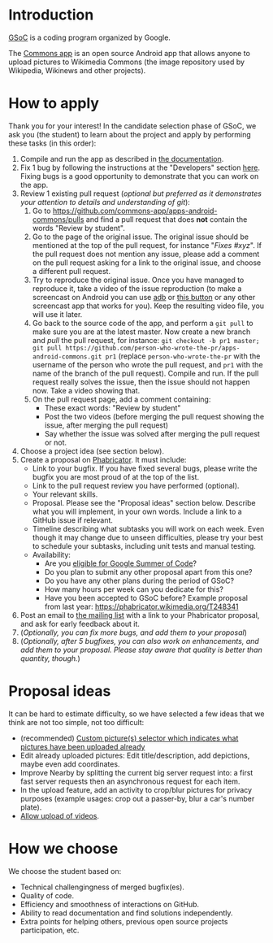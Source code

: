 # Introduction

[GSoC](https://summerofcode.withgoogle.com) is a coding program organized by Google.

The [Commons app](https://play.google.com/store/apps/details?id=fr.free.nrw.commons) is an open source Android app that allows anyone to upload pictures to Wikimedia Commons (the image repository used by Wikipedia, Wikinews and other projects).

# How to apply

Thank you for your interest! In the candidate selection phase of GSoC, we ask you (the student) to learn about the project and apply by performing these tasks (in this order):

1. Compile and run the app as described in [the documentation](https://github.com/commons-app/commons-app-documentation/blob/master/android/Quick-start-guide-for-Developers.md#quick-start-guide-for-developers).
2. Fix 1 bug by following the instructions at the "Developers" section [here](https://github.com/commons-app/commons-app-documentation/blob/master/android/Volunteers-welcome!.md#developers). Fixing bugs is a good opportunity to demonstrate that you can work on the app.
3. Review 1 existing pull request (_optional but preferred as it demonstrates your attention to details and understanding of git_):
    1. Go to https://github.com/commons-app/apps-android-commons/pulls and find a pull request that does **not** contain the words "Review by student".
    2. Go to the page of the original issue. The original issue should be mentioned at the top of the pull request, for instance "_Fixes #xyz_". If the pull request does not mention any issue, please add a comment on the pull request asking for a link to the original issue, and choose a different pull request.
    3. Try to reproduce the original issue. Once you have managed to reproduce it, take a video of the issue reproduction (to make a screencast on Android you can use [adb](https://stackoverflow.com/questions/28217333/how-to-record-android-devices-screen-on-android-version-below-4-4-kitkat) or [this button](https://support.google.com/android/answer/9075928) or any other screencast app that works for you). Keep the resulting video file, you will use it later.
    4. Go back to the source code of the app, and perform a `git pull` to make sure you are at the latest master. Now create a new branch and _pull_ the pull request, for instance: `git checkout -b pr1 master; git pull https://github.com/person-who-wrote-the-pr/apps-android-commons.git pr1` (replace `person-who-wrote-the-pr` with the username of the person who wrote the pull request, and `pr1` with the name of the branch of the pull request). Compile and run. If the pull request really solves the issue, then the issue should not happen now. Take a video showing that.
    5. On the pull request page, add a comment containing:
        - These exact words: "Review by student"
        - Post the two videos (before merging the pull request showing the issue, after merging the pull request)
        - Say whether the issue was solved after merging the pull request or not.
4. Choose a project idea (see section below).
5. Create a proposal on [Phabricator](https://phabricator.wikimedia.org). It must include:
    - Link to your bugfix. If you have fixed several bugs, please write the bugfix you are most proud of at the top of the list.
    - Link to the pull request review you have performed (optional).
    - Your relevant skills.
    - Proposal. Please see the "Proposal ideas" section below. Describe what you will implement, in your own words. Include a link to a GitHub issue if relevant.
    - Timeline describing what subtasks you will work on each week. Even though it may change due to unseen difficulties, please try your best to schedule your subtasks, including unit tests and manual testing.
    - Availability:
        - Are you [eligible for Google Summer of Code](https://developers.google.com/open-source/gsoc/faq#what_are_the_eligibility_requirements_for_participation)?
        - Do you plan to submit any other proposal apart from this one?
        - Do you have any other plans during the period of GSoC?
        - How many hours per week can you dedicate for this?
        - Have you been accepted to GSoC before?
    Example proposal from last year: https://phabricator.wikimedia.org/T248341
6. Post an email to [the mailing list](mailto:commons-app-android@googlegroups.com) with a link to your Phabricator proposal, and ask for early feedback about it.
7. (_Optionally, you can fix more bugs, and add them to your proposal_)
8. (_Optionally, after 5 bugfixes, you can also work on enhancements, and add them to your proposal. Please stay aware that quality is better than quantity, though._)

# Proposal ideas

It can be hard to estimate difficulty, so we have selected a few ideas that we think are not too simple, not too difficult:
- (recommended) [Custom picture(s) selector which indicates what pictures have been uploaded already](https://github.com/commons-app/apps-android-commons/issues/175)
- Edit already uploaded pictures: Edit title/description, add depictions, maybe even add coordinates.
- Improve Nearby by splitting the current big server request into: a first fast server requests then an asynchronous request for each item.
- In the upload feature, add an activity to crop/blur pictures for privacy purposes (example usages: crop out a passer-by, blur a car's number plate).
- [Allow upload of videos](https://github.com/commons-app/apps-android-commons/issues/4).

# How we choose

We choose the student based on:
- Technical challengingness of merged bugfix(es).
- Quality of code.
- Efficiency and smoothness of interactions on GitHub.
- Ability to read documentation and find solutions independently.
- Extra points for helping others, previous open source projects participation, etc.
